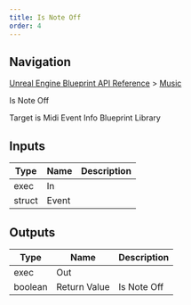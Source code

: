 ```yaml
---
title: Is Note Off
order: 4
---
```

## Navigation

[Unreal Engine Blueprint API Reference](https://dev.epicgames.com/documentation/en-us/unreal-engine/BlueprintAPI) > [Music](https://dev.epicgames.com/documentation/en-us/unreal-engine/BlueprintAPI/Music)

Is Note Off

Target is Midi Event Info Blueprint Library

## Inputs

| Type | Name | Description |
| --- | --- | --- |
| exec | In |  |
| struct | Event |  |

## Outputs

| Type | Name | Description |
| --- | --- | --- |
| exec | Out |  |
| boolean | Return Value | Is Note Off |
